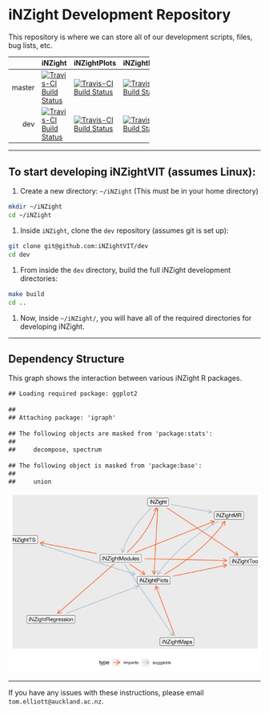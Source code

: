 
iNZight Development Repository
==============================

This repository is where we can store all of our development scripts, files, bug lists, etc.

<table style="width:56%;">
<colgroup>
<col width="5%" />
<col width="5%" />
<col width="5%" />
<col width="5%" />
<col width="5%" />
<col width="5%" />
<col width="5%" />
<col width="5%" />
<col width="5%" />
<col width="5%" />
</colgroup>
<thead>
<tr class="header">
<th align="right"></th>
<th align="left">iNZight</th>
<th align="left">iNZightPlots</th>
<th align="left">iNZightModules</th>
<th align="left">iNZightTS</th>
<th align="left">iNZightMR</th>
<th align="left">iNZightRegression</th>
<th align="left">iNZightMaps</th>
<th align="left">iNZightTools</th>
<th align="left">vit</th>
</tr>
</thead>
<tbody>
<tr class="odd">
<td align="right">master</td>
<td align="left"><a href="https://travis-ci.org/iNZightVIT/iNZight"><img src="https://travis-ci.org/iNZightVIT/iNZight.svg?branch=master" alt="Travis-CI Build Status" /></a></td>
<td align="left"><a href="https://travis-ci.org/iNZightVIT/iNZightPlots"><img src="https://travis-ci.org/iNZightVIT/iNZightPlots.svg?branch=master" alt="Travis-CI Build Status" /></a></td>
<td align="left"><a href="https://travis-ci.org/iNZightVIT/iNZightModules"><img src="https://travis-ci.org/iNZightVIT/iNZightModules.svg?branch=master" alt="Travis-CI Build Status" /></a></td>
<td align="left"><a href="https://travis-ci.org/iNZightVIT/iNZightTS"><img src="https://travis-ci.org/iNZightVIT/iNZightTS.svg?branch=master" alt="Travis-CI Build Status" /></a></td>
<td align="left"><a href="https://travis-ci.org/iNZightVIT/iNZightMR"><img src="https://travis-ci.org/iNZightVIT/iNZightMR.svg?branch=master" alt="Travis-CI Build Status" /></a></td>
<td align="left"><a href="https://travis-ci.org/iNZightVIT/iNZightRegression"><img src="https://travis-ci.org/iNZightVIT/iNZightRegression.svg?branch=master" alt="Travis-CI Build Status" /></a></td>
<td align="left"><a href="https://travis-ci.org/iNZightVIT/iNZightMaps"><img src="https://travis-ci.org/iNZightVIT/iNZightMaps.svg?branch=master" alt="Travis-CI Build Status" /></a></td>
<td align="left"><a href="https://travis-ci.org/iNZightVIT/iNZightTools"><img src="https://travis-ci.org/iNZightVIT/iNZightTools.svg?branch=master" alt="Travis-CI Build Status" /></a></td>
<td align="left"></td>
</tr>
<tr class="even">
<td align="right">dev</td>
<td align="left"><a href="https://travis-ci.org/iNZightVIT/iNZight"><img src="https://travis-ci.org/iNZightVIT/iNZight.svg?branch=dev" alt="Travis-CI Build Status" /></a></td>
<td align="left"><a href="https://travis-ci.org/iNZightVIT/iNZightPlots"><img src="https://travis-ci.org/iNZightVIT/iNZightPlots.svg?branch=dev" alt="Travis-CI Build Status" /></a></td>
<td align="left"><a href="https://travis-ci.org/iNZightVIT/iNZightModules"><img src="https://travis-ci.org/iNZightVIT/iNZightModules.svg?branch=dev" alt="Travis-CI Build Status" /></a></td>
<td align="left"><a href="https://travis-ci.org/iNZightVIT/iNZightTS"><img src="https://travis-ci.org/iNZightVIT/iNZightTS.svg?branch=dev" alt="Travis-CI Build Status" /></a></td>
<td align="left"><a href="https://travis-ci.org/iNZightVIT/iNZightMR"><img src="https://travis-ci.org/iNZightVIT/iNZightMR.svg?branch=dev" alt="Travis-CI Build Status" /></a></td>
<td align="left"><a href="https://travis-ci.org/iNZightVIT/iNZightRegression"><img src="https://travis-ci.org/iNZightVIT/iNZightRegression.svg?branch=dev" alt="Travis-CI Build Status" /></a></td>
<td align="left"><a href="https://travis-ci.org/iNZightVIT/iNZightMaps"><img src="https://travis-ci.org/iNZightVIT/iNZightMaps.svg?branch=dev" alt="Travis-CI Build Status" /></a></td>
<td align="left"><a href="https://travis-ci.org/iNZightVIT/iNZightTools"><img src="https://travis-ci.org/iNZightVIT/iNZightTools.svg?branch=dev" alt="Travis-CI Build Status" /></a></td>
<td align="left"></td>
</tr>
</tbody>
</table>

------------------------------------------------------------------------

To start developing iNZightVIT (assumes Linux):
-----------------------------------------------

1.  Create a new directory: `~/iNZight` (This must be in your home directory)

``` bash
mkdir ~/iNZight
cd ~/iNZight
```

1.  Inside `iNZight`, clone the `dev` repository (assumes git is set up):

``` bash
git clone git@github.com:iNZightVIT/dev
cd dev
```

1.  From inside the `dev` directory, build the full iNZight development directories:

``` bash
make build
cd ..
```

1.  Now, inside `~/iNZight/`, you will have all of the required directories for developing iNZight.

------------------------------------------------------------------------

Dependency Structure
--------------------

This graph shows the interaction between various iNZight R packages.

    ## Loading required package: ggplot2

    ## 
    ## Attaching package: 'igraph'

    ## The following objects are masked from 'package:stats':
    ## 
    ##     decompose, spectrum

    ## The following object is masked from 'package:base':
    ## 
    ##     union

![](README_files/figure-markdown_github/unnamed-chunk-4-1.png)

------------------------------------------------------------------------

If you have any issues with these instructions, please email `tom.elliott@auckland.ac.nz`.
